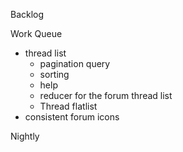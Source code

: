 Backlog

Work Queue
* thread list
  * pagination query
  * sorting
  * help
  * reducer for the forum thread list
  * Thread flatlist
* consistent forum icons


Nightly
